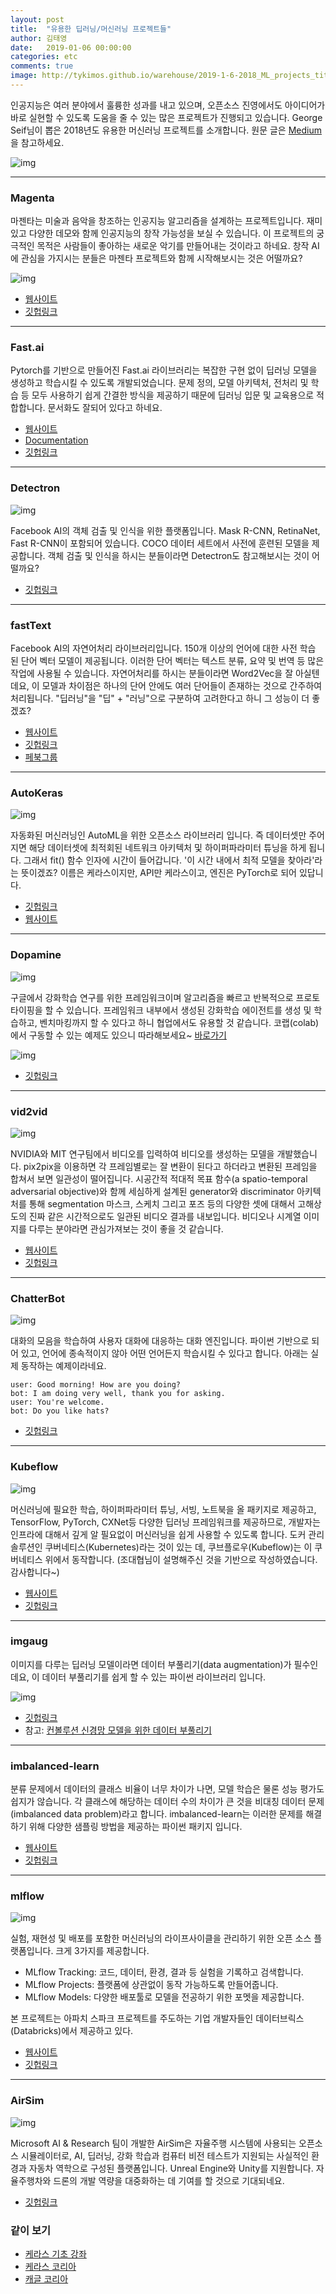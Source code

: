 ```yaml
---
layout: post
title:  "유용한 딥러닝/머신러닝 프로젝트들"
author: 김태영
date:   2019-01-06 00:00:00
categories: etc
comments: true
image: http://tykimos.github.io/warehouse/2019-1-6-2018_ML_projects_title.png
---
```


인공지능은 여러 분야에서 훌륭한 성과를 내고 있으며, 오픈소스 진영에서도 아이디어가 바로 실현할 수 있도록 도움을 줄 수 있는 많은 프로젝트가 진행되고 있습니다. George Seif님이 뽑은 2018년도 유용한 머신러닝 프로젝트를 소개합니다. 원문 글은 [Medium](https://towardsdatascience.com/the-10-most-useful-machine-learning-projects-of-the-past-year-2018-5378bbd4919f)을 참고하세요.

![img](http://tykimos.github.io/warehouse/2019-1-6-2018_ML_projects_title.png)

---
### Magenta

마젠타는 미술과 음악을 창조하는 인공지능 알고리즘을 설계하는 프로젝트입니다. 재미있고 다양한 데모와 함께 인공지능의 창작 가능성을 보실 수 있습니다. 이 프로젝트의 궁극적인 목적은 사람들이 좋아하는 새로운 악기를 만들어내는 것이라고 하네요. 창작 AI에 관심을 가지시는 분들은 마젠타 프로젝트와 함께 시작해보시는 것은 어떨까요?

![img](http://tykimos.github.io/warehouse/2019-1-6-2018_ML_projects_11.gif)

* [웹사이트](https://magenta.tensorflow.org)
* [깃헙링크](https://github.com/tensorflow/magenta)

---
### Fast.ai

Pytorch를 기반으로 만들어진 Fast.ai 라이브러리는 복잡한 구현 없이 딥러닝 모델을 생성하고 학습시킬 수 있도록 개발되었습니다. 문제 정의, 모델 아키텍처, 전처리 및 학습 등 모두 사용하기 쉽게 간결한 방식을 제공하기 때문에 딥러닝 입문 및 교육용으로 적합합니다. 문서화도 잘되어 있다고 하네요.

* [웹사이트](https://docs.fast.ai/)
* [Documentation](https://www.fast.ai/)
* [깃헙링크](https://github.com/fastai/fastai)

---
### Detectron

![img](http://tykimos.github.io/warehouse/2019-1-6-2018_ML_projects_1.jpg)

Facebook AI의 객체 검출 및 인식을 위한 플랫폼입니다. Mask R-CNN, RetinaNet, Fast R-CNN이 포함되어 있습니다. COCO 데이터 세트에서 사전에 훈련된 모델을 제공합니다. 객체 검출 및 인식을 하시는 분들이라면 Detectron도 참고해보시는 것이 어떨까요?

* [깃헙링크](https://github.com/facebookresearch/Detectron)

---
### fastText

Facebook AI의 자연어처리 라이브러리입니다. 150개 이상의 언어에 대한 사전 학습 된 단어 벡터 모델이 제공됩니다. 이러한 단어 벡터는 텍스트 분류, 요약 및 번역 등 많은 작업에 사용될 수 있습니다. 자연어처리를 하시는 분들이라면 Word2Vec을 잘 아실텐데요, 이 모델과 차이점은 하나의 단어 안에도 여러 단어들이 존재하는 것으로 간주하여 처리됩니다. "딥러닝"을 "딥" + "러닝"으로 구분하여 고려한다고 하니 그 성능이 더 좋겠죠?

* [웹사이트](https://fasttext.cc/)
* [깃헙링크](https://github.com/facebookresearch/fastText)
* [페북그룹](https://www.facebook.com/groups/1174547215919768)

---
### AutoKeras

![img](http://tykimos.github.io/warehouse/2019-1-6-2018_ML_projects_2.png)

자동화된 머신러닝인 AutoML을 위한 오픈소스 라이브러리 입니다. 즉 데이터셋만 주어지면 해당 데이터셋에 최적회된 네트워크 아키텍처 및 하이퍼파라미터 튜닝을 하게 됩니다. 그래서 fit() 함수 인자에 시간이 들어갑니다. '이 시간 내에서 최적 모델을 찾아라'라는 뜻이겠죠? 이름은 케라스이지만, API만 케라스이고, 엔진은 PyTorch로 되어 있답니다.

* [깃헙링크](https://github.com/jhfjhfj1/autokeras)
* [웹사이트](https://autokeras.com/)

---
### Dopamine

![img](http://tykimos.github.io/warehouse/2019-1-6-2018_ML_projects_3.png)

구글에서 강화학습 연구를 위한 프레임워크이며 알고리즘을 빠르고 반복적으로 프로토타이핑을 할 수 있습니다. 프레임워크 내부에서 생성된 강화학습 에이전트를 생성 및 학습하고, 벤치마킹까지 할 수 있다고 하니 협업에서도 유용할 것 같습니다. 코랩(colab)에서 구동할 수 있는 예제도 있으니 따라해보세요~ [바로가기](https://colab.research.google.com/github/google/dopamine/blob/master/dopamine/colab/agents.ipynb)

![img](http://tykimos.github.io/warehouse/2019-1-6-2018_ML_projects_10.png)

* [깃헙링크](https://github.com/google/dopamine)

---
### vid2vid

![img](http://tykimos.github.io/warehouse/2019-1-6-2018_ML_projects_4.png)

NVIDIA와 MIT 연구팀에서 비디오를 입력하여 비디오를 생성하는 모델을 개발했습니다. pix2pix을 이용하면 각 프레임별로는 잘 변환이 된다고 하더라고 변환된 프레임을 합쳐서 보면 일관성이 떨어집니다. 시공간적 적대적 목표 함수(a spatio-temporal adversarial objective)와 함께 세심하게 설계된 generator와 discriminator 아키텍처를 통해 segmentation 마스크, 스케치 그리고 포즈 등의 다양한 셋에 대해서 고해상도의 진짜 같은 시간적으로도 일관된 비디오 결과를 내보입니다. 비디오나 시계열 이미지를 다루는 분야라면 관심가져보는 것이 좋을 것 같습니다.

* [웹사이트](https://tcwang0509.github.io/vid2vid/)
* [깃헙링크](https://github.com/NVIDIA/vid2vid)

---
### ChatterBot

![img](http://tykimos.github.io/warehouse/2019-1-6-2018_ML_projects_5.png)

대화의 모음을 학습하여 사용자 대화에 대응하는 대화 엔진입니다. 파이썬 기반으로 되어 있고, 언어에 종속적이지 않아 어떤 언어든지 학습시킬 수 있다고 합니다. 아래는 실제 동작하는 예제이라네요.

    user: Good morning! How are you doing?
    bot: I am doing very well, thank you for asking.
    user: You're welcome.
    bot: Do you like hats?

* [깃헙링크](https://github.com/gunthercox/ChatterBot)

---
### Kubeflow

![img](http://tykimos.github.io/warehouse/2019-1-6-2018_ML_projects_6.png)

머신러닝에 필요한 학습, 하이퍼파라미터 튜닝, 서빙, 노트북을 올 패키지로 제공하고, TensorFlow, PyTorch, CXNet등 다양한 딥러닝 프레임워크를 제공하므로, 개발자는 인프라에 대해서 깊게 알 필요없이 머신러닝을 쉽게 사용할 수 있도록 합니다. 도커 관리 솔루션인 쿠버네티스(Kubernetes)라는 것이 있는 데, 쿠브플로우(Kubeflow)는 이 쿠버네티스 위에서 동작합니다. (조대협님이 설명해주신 것을 기반으로 작성하였습니다. 감사합니다~)

* [웹사이트](https://www.kubeflow.org/)
* [깃헙링크](https://github.com/kubeflow/kubeflow)

---
### imgaug

이미지를 다루는 딥러닝 모델이라면 데이터 부풀리기(data augmentation)가 필수인데요, 이 데이터 부풀리기를 쉽게 할 수 있는 파이썬 라이브러리 입니다.

![img](http://tykimos.github.io/warehouse/2019-1-6-2018_ML_projects_7.jpg)

* [깃헙링크](https://github.com/aleju/imgaug)
* 참고: [컨볼루션 신경망 모델을 위한 데이터 부풀리기](https://tykimos.github.io/2017/06/10/CNN_Data_Augmentation/)

---
### imbalanced-learn

분류 문제에서 데이터의 클래스 비율이 너무 차이가 나면, 모델 학습은 물론 성능 평가도 쉽지가 않습니다. 각 클래스에 해당하는 데이터 수의 차이가 큰 것을 비대칭 데이터 문제(imbalanced data problem)라고 합니다. imbalanced-learn는 이러한 문제를 해결하기 위해 다양한 샘플링 방법을 제공하는 파이썬 패키지 입니다.

* [웹사이트](https://imbalanced-learn.readthedocs.io/)
* [깃헙링크](https://github.com/scikit-learn-contrib/imbalanced-learn)

---
### mlflow

![img](http://tykimos.github.io/warehouse/2019-1-6-2018_ML_projects_8.png)

실험, 재현성 및 배포를 포함한 머신러닝의 라이프사이클을 관리하기 위한 오픈 소스 플랫폼입니다. 크게 3가지를 제공합니다.

* MLflow Tracking: 코드, 데이터, 환경, 결과 등 실험을 기록하고 검색합니다.
* MLflow Projects: 플랫폼에 상관없이 동작 가능하도록 만들어줍니다.
* MLflow Models: 다양한 배포툴로 모델을 전공하기 위한 포멧을 제공합니다.

본 프로젝트는 아파치 스파크 프로젝트를 주도하는 기업 개발자들인 데이터브릭스(Databricks)에서 제공하고 있다.

* [웹사이트](https://mlflow.org/)
* [깃헙링크](https://github.com/mlflow/mlflow)

---
### AirSim

![img](http://tykimos.github.io/warehouse/2019-1-6-2018_ML_projects_9.png)

Microsoft AI & Research 팀이 개발한 AirSim은 자율주행 시스템에 사용되는 오픈소스 시뮬레이터로, AI, 딥러닝, 강화 학습과 컴퓨터 비전 테스트가 지원되는 사실적인 환경과 자동차 역학으로 구성된 플랫폼입니다. Unreal Engine와 Unity를 지원합니다. 자율주행차와 드론의 개발 역량을 대중화하는 데 기여를 할 것으로 기대되네요.

* [깃헙링크](https://github.com/Microsoft/AirSim)

### 같이 보기

* [케라스 기초 강좌](https://tykimos.github.io/lecture/)
* [케라스 코리아](https://www.facebook.com/groups/KerasKorea/)
* [캐글 코리아](https://www.facebook.com/groups/KaggleKoreaOpenGroup/)